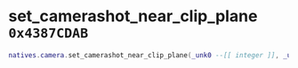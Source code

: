 # set_camerashot_near_clip_plane `0x4387CDAB`

```lua
natives.camera.set_camerashot_near_clip_plane(_unk0 --[[ integer ]], _unk1 --[[ integer ]])
```
